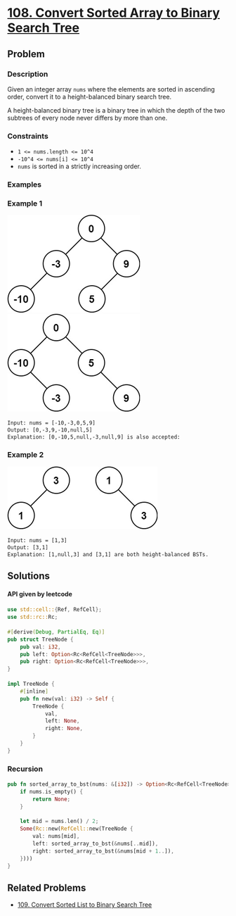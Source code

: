 # [108. Convert Sorted Array to Binary Search Tree](https://leetcode.com/problems/convert-sorted-array-to-binary-search-tree/)

## Problem

### Description

Given an integer array `nums` where the elements are sorted in ascending order,
convert it to a height-balanced binary search tree.

A height-balanced binary tree is a binary tree in which the depth of the two
subtrees of every node never differs by more than one.

### Constraints

* `1 <= nums.length <= 10^4`
* `-10^4 <= nums[i] <= 10^4`
* `nums` is sorted in a strictly increasing order.

### Examples

### Example 1

![image](resources/108/ex1a.jpg)
![image](resources/108/ex1b.jpg)

```text
Input: nums = [-10,-3,0,5,9]
Output: [0,-3,9,-10,null,5]
Explanation: [0,-10,5,null,-3,null,9] is also accepted:
```

### Example 2

![image](resources/108/ex2.jpg)

```text
Input: nums = [1,3]
Output: [3,1]
Explanation: [1,null,3] and [3,1] are both height-balanced BSTs.
```

## Solutions

#### API given by leetcode

```rust
use std::cell::{Ref, RefCell};
use std::rc::Rc;

#[derive(Debug, PartialEq, Eq)]
pub struct TreeNode {
    pub val: i32,
    pub left: Option<Rc<RefCell<TreeNode>>>,
    pub right: Option<Rc<RefCell<TreeNode>>>,
}

impl TreeNode {
    #[inline]
    pub fn new(val: i32) -> Self {
        TreeNode {
            val,
            left: None,
            right: None,
        }
    }
}
```

### Recursion

```rust
pub fn sorted_array_to_bst(nums: &[i32]) -> Option<Rc<RefCell<TreeNode>>> {
    if nums.is_empty() {
        return None;
    }

    let mid = nums.len() / 2;
    Some(Rc::new(RefCell::new(TreeNode {
        val: nums[mid],
        left: sorted_array_to_bst(&nums[..mid]),
        right: sorted_array_to_bst(&nums[mid + 1..]),
    })))
}
```

## Related Problems

* [109. Convert Sorted List to Binary Search Tree](109%20-%20Convert%20Sorted%20List%20to%20Binary%20Search%20Tree.md)
